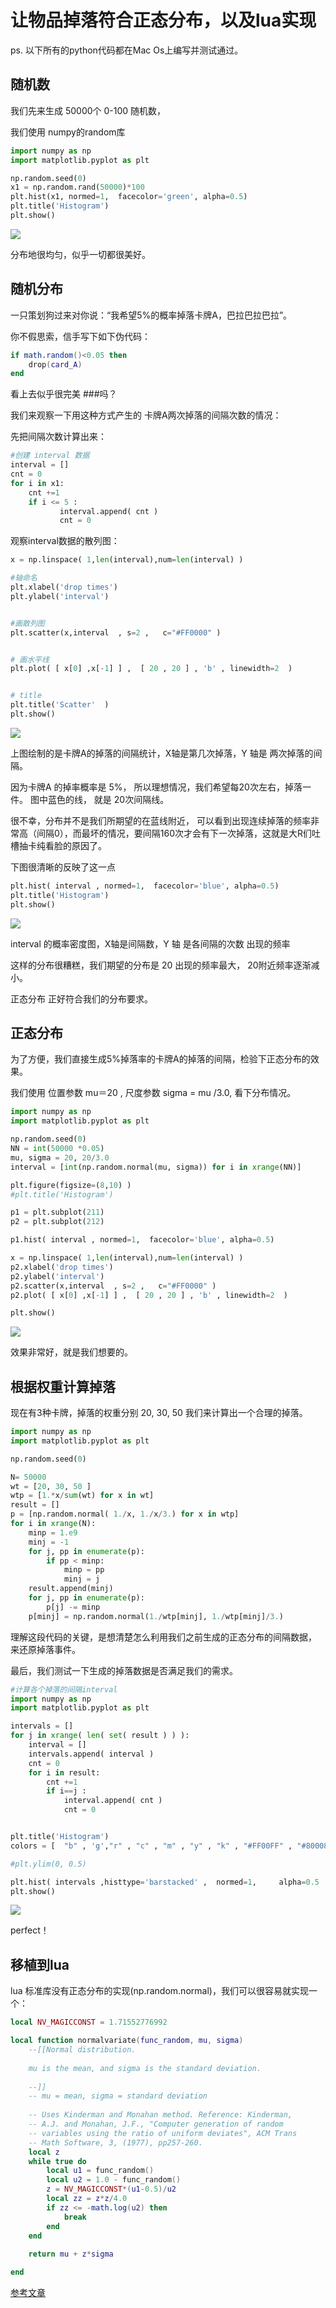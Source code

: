 # 让物品掉落符合正态分布，以及lua实现

ps. 以下所有的python代码都在Mac Os上编写并测试通过。

## 随机数
我们先来生成 50000个 0-100 随机数， 

我们使用 numpy的random库 

```python
import numpy as np
import matplotlib.pyplot as plt

np.random.seed(0)
x1 = np.random.rand(50000)*100
plt.hist(x1, normed=1,  facecolor='green', alpha=0.5)
plt.title('Histogram')
plt.show()
```

![](https://raw.githubusercontent.com/mebusy/notes/master/imgs/random_1.png)

分布地很均匀，似乎一切都很美好。


## 随机分布

一只策划狗过来对你说：“我希望5%的概率掉落卡牌A，巴拉巴拉巴拉”。 

你不假思索，信手写下如下伪代码：

```lua
if math.random()<0.05 then
    drop(card_A)
end
```
看上去似乎很完美 
###吗？

我们来观察一下用这种方式产生的 卡牌A两次掉落的间隔次数的情况：

先把间隔次数计算出来：

```python
#创建 interval 数据
interval = []
cnt = 0
for i in x1:
    cnt +=1
    if i <= 5 :
           interval.append( cnt ) 
           cnt = 0
```

观察interval数据的散列图：
```python
x = np.linspace( 1,len(interval),num=len(interval) )

#轴命名
plt.xlabel('drop times')
plt.ylabel('interval')


#画散列图
plt.scatter(x,interval  , s=2 ,   c="#FF0000" )


# 画水平线
plt.plot( [ x[0] ,x[-1] ] ,  [ 20 , 20 ] , 'b' , linewidth=2  )


# title
plt.title('Scatter'  )
plt.show()
```

![](https://raw.githubusercontent.com/mebusy/notes/master/imgs/random_2.png)

上图绘制的是卡牌A的掉落的间隔统计，X轴是第几次掉落，Y 轴是 两次掉落的间隔。

因为卡牌A 的掉率概率是 5%， 所以理想情况，我们希望每20次左右，掉落一件。
图中蓝色的线， 就是 20次间隔线。

很不幸，分布并不是我们所期望的在蓝线附近，
可以看到出现连续掉落的频率非常高（间隔0），而最坏的情况，要间隔160次才会有下一次掉落，这就是大R们吐槽抽卡纯看脸的原因了。

下图很清晰的反映了这一点

```python
plt.hist( interval , normed=1,  facecolor='blue', alpha=0.5)
plt.title('Histogram')
plt.show()
```
![](https://raw.githubusercontent.com/mebusy/notes/master/imgs/random_3.png)

interval 的概率密度图，X轴是间隔数，Y 轴 是各间隔的次数 出现的频率 

这样的分布很糟糕，我们期望的分布是 20 出现的频率最大， 20附近频率逐渐减小。 

正态分布 正好符合我们的分布要求。

## 正态分布
为了方便，我们直接生成5%掉落率的卡牌A的掉落的间隔，检验下正态分布的效果。 

我们使用 位置参数 mu＝20  , 尺度参数 sigma = mu /3.0,  看下分布情况。

```python
import numpy as np
import matplotlib.pyplot as plt

np.random.seed(0)
NN = int(50000 *0.05)
mu, sigma = 20, 20/3.0
interval = [int(np.random.normal(mu, sigma)) for i in xrange(NN)]

plt.figure(figsize=(8,10) )
#plt.title('Histogram')

p1 = plt.subplot(211)
p2 = plt.subplot(212)

p1.hist( interval , normed=1,  facecolor='blue', alpha=0.5)

x = np.linspace( 1,len(interval),num=len(interval) )
p2.xlabel('drop times')
p2.ylabel('interval')
p2.scatter(x,interval  , s=2 ,   c="#FF0000" )
p2.plot( [ x[0] ,x[-1] ] ,  [ 20 , 20 ] , 'b' , linewidth=2  )

plt.show()
```

![](https://raw.githubusercontent.com/mebusy/notes/master/imgs/random_4.png)

效果非常好，就是我们想要的。


## 根据权重计算掉落
现在有3种卡牌，掉落的权重分别 20, 30, 50 
我们来计算出一个合理的掉落。

```python
import numpy as np
import matplotlib.pyplot as plt

np.random.seed(0)

N= 50000
wt = [20, 30, 50 ]
wtp = [1.*x/sum(wt) for x in wt]
result = []
p = [np.random.normal( 1./x, 1./x/3.) for x in wtp]
for i in xrange(N):
	minp = 1.e9
	minj = -1
	for j, pp in enumerate(p):
		if pp < minp:
			minp = pp
			minj = j
	result.append(minj)
	for j, pp in enumerate(p):
		p[j] -= minp
	p[minj] = np.random.normal(1./wtp[minj], 1./wtp[minj]/3.)
```

理解这段代码的关键，是想清楚怎么利用我们之前生成的正态分布的间隔数据， 
来还原掉落事件。

最后，我们测试一下生成的掉落数据是否满足我们的需求。

```python
#计算各个掉落的间隔interval
import numpy as np
import matplotlib.pyplot as plt

intervals = []
for j in xrange( len( set( result ) ) ):
	interval = []
	intervals.append( interval )
	cnt = 0
	for i in result:
		cnt +=1
		if i==j :
			interval.append( cnt ) 
			cnt = 0


plt.title('Histogram')
colors = [  "b" , 'g',"r" , "c" , "m" , "y" , "k" , "#FF00FF" , "#800080"  ]

#plt.ylim(0, 0.5)

plt.hist( intervals ,histtype='barstacked' ,  normed=1,     alpha=0.5  ) #facecolor= colors[j]
plt.show()
```

![](https://raw.githubusercontent.com/mebusy/notes/master/imgs/random_5.png)

perfect！

## 移植到lua

lua 标准库没有正态分布的实现(np.random.normal)，我们可以很容易就实现一个：

```lua
local NV_MAGICCONST = 1.71552776992

local function normalvariate(func_random, mu, sigma)
    --[[Normal distribution.
    
    mu is the mean, and sigma is the standard deviation.
    
    --]]
    -- mu = mean, sigma = standard deviation
    
    -- Uses Kinderman and Monahan method. Reference: Kinderman,
    -- A.J. and Monahan, J.F., "Computer generation of random
    -- variables using the ratio of uniform deviates", ACM Trans
    -- Math Software, 3, (1977), pp257-260.
    local z
    while true do
        local u1 = func_random()
        local u2 = 1.0 - func_random()
        z = NV_MAGICCONST*(u1-0.5)/u2
        local zz = z*z/4.0
        if zz <= -math.log(u2) then
            break
        end
    end
        
    return mu + z*sigma

end
```

[参考文章](http://huangwei.pro/2015-07/game-random/)

